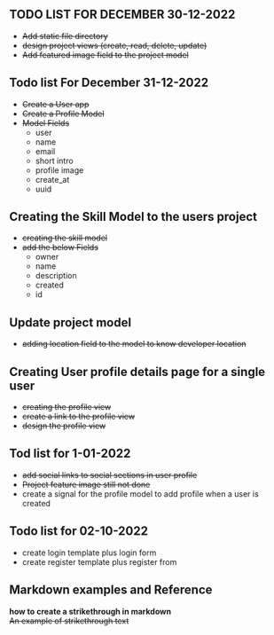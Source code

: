 ## TODO LIST FOR DECEMBER 30-12-2022
- ~~Add static file directory~~
- ~~design  project views  (create, read, delete, update)~~
- ~~Add featured image field to the project model~~
  

## Todo list For December 31-12-2022
- ~~Create a User app~~
- ~~Create a Profile Model~~ 
- ~~Model Fields~~ 
    - user
    - name 
    - email 
    - short intro 
    - profile image 
    - create_at 
    - uuid 
##  Creating the Skill Model to the users project
- ~~creating the skill model~~ 
- ~~add the below Fields~~ 
    - owner
    - name 
    - description
    - created 
    - id
## Update project model 
- ~~adding location field to the  model to know developer location~~ 

## Creating User profile details page for a single user
- ~~creating the profile view~~
- ~~create a link to the profile view~~ 
- ~~design the profile view~~ 

## Tod list for 1-01-2022
- ~~add social links to social sections in user profile~~
- ~~Project feature image still not done~~
- create a signal for the profile model to add profile when a user is created 

## Todo list for 02-10-2022 
- create login template plus login form 
- create register template plus register from 
  

## Markdown examples and Reference 
**how to create a strikethrough in markdown**
~~An example of strikethrough text~~  